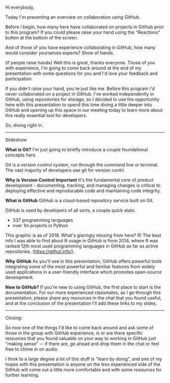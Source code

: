 Hi everybody,

Today I'm presenting an overview on collaboration using GitHub.

Before I begin, how many here have collaborated on projects in GitHub prior to this program? If you could please raise your hand using the "Reactions" button at the bottom of the screen.

And of those of you have experience collaborating in GitHub, how many would consider yourselves experts? Show of hands.

(if people raise hands)
Well this is great, thanks everyone. Those of you with experience, I'm going to come back around at the end of my presentation with some questions for you and I'd love your feedback and participation.

If you didn't raise your hand, you're just like me. Before this program I'd never collaborated on a project in GitHub. I've worked independently in GitHub, using repositories for storage, so I decided to use the opportunity here with this presentation to spend this time diving a little deeper into GitHub and opening up this space in our meeting today to learn more about this really essential tool for developers.

So, diving right in.

---
Slideshow

**What is Git?**
I'm just going to briefly introduce a couple foundational concepts here.

Git is a version control system, run through the command line or terminal. The vast majority of developers use git for version contrl.

**Why is Version Control Important**
It's the fundamental core of product development - documenting, tracking, and managing changes is critical to deploying effective and reproducable code and maintaining code integrity.

**What is GitHub**
GitHub is a cloud-based repository service built on Git.

GitHub is used by developers of all sorts, a couple quick stats:
- 337 programming languages
- over 1m projects in Python

This graphic is as of 2018. What's glaringly missing from here? R!
The best info I was able to find about R usage in GitHub is from 2014, where
R was ranked 12th most used programming languages in GitHub as far as active repositories. (https://githut.info/).

**Why GitHub**
As you'll see in this presentation, GitHub offers powerful tools integrating some of the most powerful and familiar features from widely used applications in a user-friendly interface which promotes open-source development.

**New to GitHub?**
If you're new to using GitHub, the first place to start is the documentation.
For our more experienced classmates, as I go through this presentation, please share any resources in the chat that you found useful, and at the conclusion of the presentation I'll add these links to my slides.


---

Closing:

So now one of the things I'd like to come back around and ask some of those
in the group with GitHub experience, is or are there specific resources that
you found valuable on your way to working in GitHub just "making sense" -- if there are, go ahead and drop them in the chat or feel free to chime in on audio.

I think to a large degree a lot of this stuff is "learn by doing", and one of my hopes with this presentation is anyone on the less experienced side of
the GitHub will come out a little more comfortable and with some resources for further learning.
